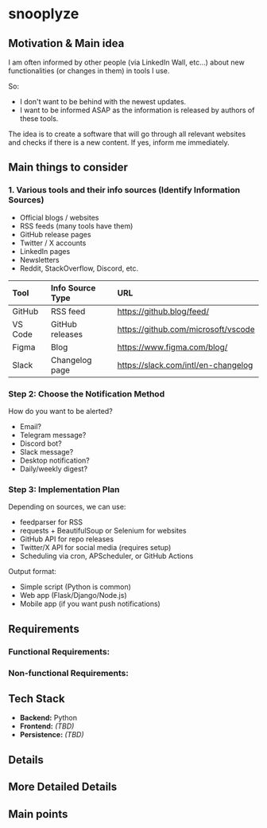 # snooplyze

## Motivation & Main idea

I am often informed by other people (via LinkedIn Wall, etc...) about new functionalities (or changes in them) in tools I use.

So:

- I don't want to be behind with the newest updates.
- I want to be informed ASAP as the information is released by authors of these tools.

The idea is to create a software that will go through all relevant websites and checks if there is a new content.
If yes, inform me immediately.

## Main things to consider

### 1. Various tools and their info sources (Identify Information Sources)

- Official blogs / websites
- RSS feeds (many tools have them)
- GitHub release pages
- Twitter / X accounts
- LinkedIn pages
- Newsletters
- Reddit, StackOverflow, Discord, etc.

| Tool    | Info Source Type | URL                                 |
| :------ | :--------------- | :---------------------------------- |
| GitHub  | RSS feed         | https://github.blog/feed/           |
| VS Code | GitHub releases  | https://github.com/microsoft/vscode |
| Figma   | Blog             | https://www.figma.com/blog/         |
| Slack   | Changelog page   | https://slack.com/intl/en-changelog |

### Step 2: Choose the Notification Method

How do you want to be alerted?

- Email?
- Telegram message?
- Discord bot?
- Slack message?
- Desktop notification?
- Daily/weekly digest?

### Step 3: Implementation Plan

Depending on sources, we can use:

- feedparser for RSS
- requests + BeautifulSoup or Selenium for websites
- GitHub API for repo releases
- Twitter/X API for social media (requires setup)
- Scheduling via cron, APScheduler, or GitHub Actions

Output format:

- Simple script (Python is common)
- Web app (Flask/Django/Node.js)
- Mobile app (if you want push notifications)

## Requirements

### Functional Requirements:

### Non-functional Requirements:

## Tech Stack

- **Backend:** Python
- **Frontend:** _(TBD)_
- **Persistence:** _(TBD)_

## Details

## More Detailed Details

## Main points
